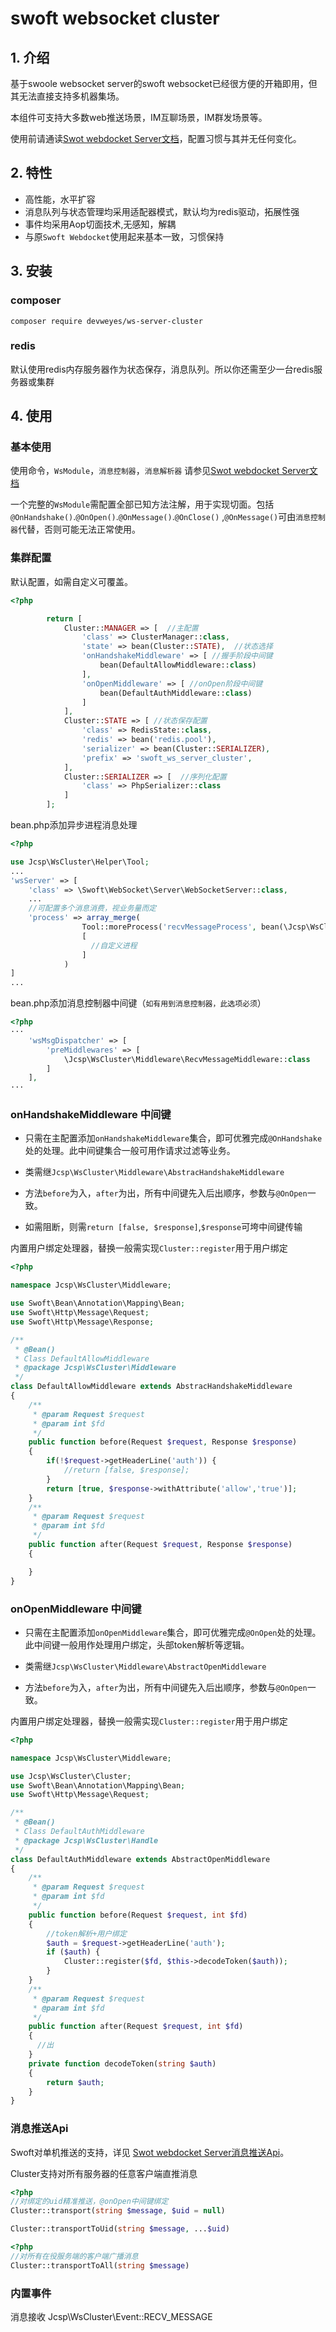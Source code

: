 # swoft websocket cluster

1\. 介绍
----------------

基于swoole websocket server的swoft websocket已经很方便的开箱即用，但其无法直接支持多机器集场。

本组件可支持大多数web推送场景，IM互聊场景，IM群发场景等。

使用前请通读[Swot webdocket Server文档](https://www.swoft.org/documents/v2/core-components/websocket)，配置习惯与其并无任何变化。

2\. 特性
----------------
- 高性能，水平扩容
- 消息队列与状态管理均采用适配器模式，默认均为redis驱动，拓展性强
- 事件均采用Aop切面技术,无感知，解耦
- 与原```Swoft Webdocket```使用起来基本一致，习惯保持

3\. 安装
----------------
### composer

```
composer require devweyes/ws-server-cluster
```

### redis

默认使用redis内存服务器作为状态保存，消息队列。所以你还需至少一台redis服务器或集群

4\. 使用
----------------

### 基本使用

使用命令，```WsModule```，```消息控制器```，```消息解析器``` 请参见[Swot webdocket Server文档](https://www.swoft.org/documents/v2/core-components/websocket)

一个完整的```WsModule```需配置全部已知方法注解，用于实现切面。包括```@OnHandshake()```.```@OnOpen()```.```@OnMessage()```.```@OnClose()``` ,```@OnMessage()```可由```消息控制器```代替，否则可能无法正常使用。

### 集群配置

默认配置，如需自定义可覆盖。

```php
<?php

        return [
            Cluster::MANAGER => [  //主配置
                'class' => ClusterManager::class,
                'state' => bean(Cluster::STATE),  //状态选择
                'onHandshakeMiddleware' => [ //握手阶段中间键
                    bean(DefaultAllowMiddleware::class)
                ],
                'onOpenMiddleware' => [ //onOpen阶段中间键
                    bean(DefaultAuthMiddleware::class)
                ]
            ],
            Cluster::STATE => [ //状态保存配置
                'class' => RedisState::class,
                'redis' => bean('redis.pool'),
                'serializer' => bean(Cluster::SERIALIZER),
                'prefix' => 'swoft_ws_server_cluster',
            ],
            Cluster::SERIALIZER => [  //序列化配置
                'class' => PhpSerializer::class
            ]
        ];
```


bean.php添加异步进程消息处理

```php
<?php

use Jcsp\WsCluster\Helper\Tool;
...
'wsServer' => [
    'class' => \Swoft\WebSocket\Server\WebSocketServer::class,
    ...
    //可配置多个消息消费，视业务量而定
    'process' => array_merge(
                Tool::moreProcess('recvMessageProcess', bean(\Jcsp\WsCluster\Process\RecvMessageProcess::class), 3),
                [
                  //自定义进程
                ]
            )
]
...

```
bean.php添加消息控制器中间键（```如有用到消息控制器，此选项必须```）

```php
<?php
···
    'wsMsgDispatcher' => [
        'preMiddlewares' => [
            \Jcsp\WsCluster\Middleware\RecvMessageMiddleware::class
        ]
    ],
···
```

### onHandshakeMiddleware 中间键

- 只需在主配置添加```onHandshakeMiddleware```集合，即可优雅完成```@OnHandshake```处的处理。此中间键集合一般可用作请求过滤等业务。
- 类需继```Jcsp\WsCluster\Middleware\AbstracHandshakeMiddleware```

- 方法```before```为入，```after```为出，所有中间键先入后出顺序，参数与```@OnOpen```一致。
- 如需阻断，则需```return [false, $response]```,```$response```可垮中间键传输



内置用户绑定处理器，替换一般需实现```Cluster::register```用于用户绑定

```php
<?php

namespace Jcsp\WsCluster\Middleware;

use Swoft\Bean\Annotation\Mapping\Bean;
use Swoft\Http\Message\Request;
use Swoft\Http\Message\Response;

/**
 * @Bean()
 * Class DefaultAllowMiddleware
 * @package Jcsp\WsCluster\Middleware
 */
class DefaultAllowMiddleware extends AbstracHandshakeMiddleware
{
    /**
     * @param Request $request
     * @param int $fd
     */
    public function before(Request $request, Response $response)
    {
        if(!$request->getHeaderLine('auth')) {
            //return [false, $response];
        }
        return [true, $response->withAttribute('allow','true')];
    }
    /**
     * @param Request $request
     * @param int $fd
     */
    public function after(Request $request, Response $response)
    {

    }
}


```

### onOpenMiddleware 中间键

- 只需在主配置添加```onOpenMiddleware```集合，即可优雅完成```@OnOpen```处的处理。此中间键一般用作处理用户绑定，头部token解析等逻辑。
- 类需继```Jcsp\WsCluster\Middleware\AbstractOpenMiddleware```

- 方法```before```为入，```after```为出，所有中间键先入后出顺序，参数与```@OnOpen```一致。



内置用户绑定处理器，替换一般需实现```Cluster::register```用于用户绑定

```php
<?php

namespace Jcsp\WsCluster\Middleware;

use Jcsp\WsCluster\Cluster;
use Swoft\Bean\Annotation\Mapping\Bean;
use Swoft\Http\Message\Request;

/**
 * @Bean()
 * Class DefaultAuthMiddleware
 * @package Jcsp\WsCluster\Handle
 */
class DefaultAuthMiddleware extends AbstractOpenMiddleware
{
    /**
     * @param Request $request
     * @param int $fd
     */
    public function before(Request $request, int $fd)
    {
        //token解析+用户绑定
        $auth = $request->getHeaderLine('auth');
        if ($auth) {
            Cluster::register($fd, $this->decodeToken($auth));
        }
    }
    /**
     * @param Request $request
     * @param int $fd
     */
    public function after(Request $request, int $fd)
    {
      //出
    }
    private function decodeToken(string $auth)
    {
        return $auth;
    }
}

```
### 消息推送Api
Swoft对单机推送的支持，详见 [Swot webdocket Server消息推送Api](https://www.swoft.org/documents/v2/core-components/websocket/#heading14)。

Cluster支持对所有服务器的任意客户端直推消息

```php
<?php
//对绑定的uid精准推送，@onOpen中间键绑定
Cluster::transport(string $message, $uid = null)

Cluster::transportToUid(string $message, ...$uid)
```
```php
<?php
//对所有在役服务端的客户端广播消息
Cluster::transportToAll(string $message)
```

### 内置事件

消息接收
Jcsp\WsCluster\Event::RECV_MESSAGE

